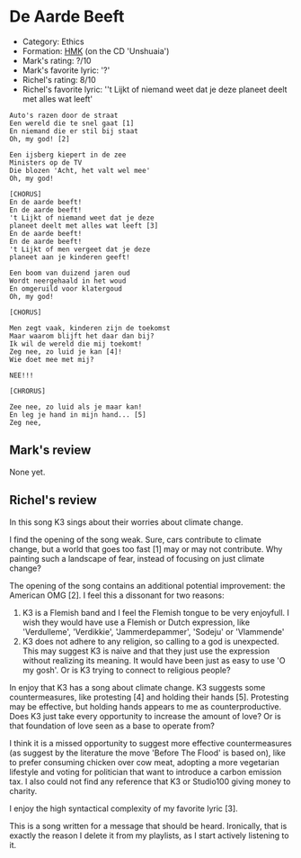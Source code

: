 # De Aarde Beeft

 * Category: Ethics
 * Formation: [HMK](Hkm.md) (on the CD 'Unshuaia')
 * Mark's rating: ?/10
 * Mark's  favorite lyric: '?'
 * Richel's rating: 8/10
 * Richel's  favorite lyric: ''t Lijkt of niemand weet dat je deze planeet deelt met alles wat leeft'

```
Auto's razen door de straat
Een wereld die te snel gaat [1]
En niemand die er stil bij staat
Oh, my god! [2]

Een ijsberg kiepert in de zee
Ministers op de TV
Die blozen 'Acht, het valt wel mee'
Oh, my god!

[CHORUS]
En de aarde beeft! 
En de aarde beeft! 
't Lijkt of niemand weet dat je deze
planeet deelt met alles wat leeft [3]
En de aarde beeft! 
En de aarde beeft! 
't Lijkt of men vergeet dat je deze
planeet aan je kinderen geeft!

Een boom van duizend jaren oud
Wordt neergehaald in het woud
En omgeruild voor klatergoud
Oh, my god!

[CHORUS]

Men zegt vaak, kinderen zijn de toekomst
Maar waarom blijft het daar dan bij?
Ik wil de wereld die mij toekomt!
Zeg nee, zo luid je kan [4]!
Wie doet mee met mij?

NEE!!!

[CHRORUS]

Zee nee, zo luid als je maar kan!
En leg je hand in mijn hand... [5]
Zeg nee, 

```

## Mark's review

None yet.

## Richel's review

In this song K3 sings about their worries about climate change.

I find the opening of the song weak. Sure, cars contribute to
climate change, but a world that goes too fast [1] may or may not
contribute. Why painting such a landscape of fear, instead of
focusing on just climate change?

The opening of the song contains an additional potential improvement: 
the American OMG [2]. I feel this a dissonant for two reasons:
  1. K3 is a Flemish band and I feel the Flemish tongue
     to be very enjoyfull. I wish they would have use a Flemish or Dutch 
     expression, like 'Verdulleme', 'Verdikkie', 'Jammerdepammer', 
     'Sodeju' or 'Vlammende'
  2. K3 does not adhere to any religion, so calling to a god is unexpected.
     This may suggest K3 is naive and that they just use the expression without
     realizing its meaning. It would have been just as easy to use 'O my gosh'.
     Or is K3 trying to connect to religious people?
     
In enjoy that K3 has a song about climate change. 
K3 suggests some countermeasures, like
protesting [4] and holding their hands [5].
Protesting may be effective, but holding hands appears to me 
as counterproductive. Does K3 just take every opportunity
to increase the amount of love? Or is that foundation of
love seen as a base to operate from?

I think it is a missed opportunity to suggest
more effective countermeasures (as suggest by the literature
the move 'Before The Flood' is based on),
like to prefer consuming chicken over cow meat, adopting a more
vegetarian lifestyle and voting for politician that want to introduce
a carbon emission tax. I also could not find any reference that K3
or Studio100 giving money to charity.

I enjoy the high syntactical complexity of my favorite lyric [3].

This is a song written for a message that should be heard. Ironically,
that is exactly the reason I delete it from my playlists, as I start
actively listening to it. 